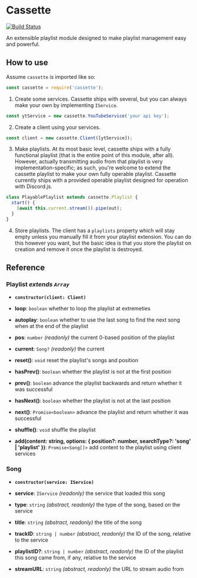 # Cassette
[![Build Status](https://travis-ci.org/appellation/cassette.svg?branch=master)](https://travis-ci.org/appellation/cassette)

An extensible playlist module designed to make playlist management easy and powerful.

## How to use

Assume `cassette` is imported like so:

```js
const cassette = require('cassette');
```

1. Create some services. Cassette ships with several, but you can always make your own by implementing `IService`.

```js
const ytService = new cassette.YouTubeService('your api key');
```

2. Create a client using your services.

```js
const client = new cassette.Client([ytService]);
```

3. Make playlists. At its most basic level, cassette ships with a fully functional playlist (that is the entire point of this module, after all).  However, actually transmitting audio from that playlist is very implementation-specific; as such, you're welcome to extend the cassette playlist to make your own fully operable playlist. Cassette currently ships with a provided operable playlist designed for operation with Discord.js.

```js
class PlayablePlaylist extends cassette.Playlist {
  start() {
    (await this.current.stream()).pipe(out);
  }
}
```

4. Store playlists. The client has a `playlists` property which will stay empty unless you manually fill it from your playlist extension. You can do this however you want, but the basic idea is that you store the playlist on creation and remove it once the playlist is destroyed.

## Reference

### Playlist *extends `Array`*

- **`constructor(client: Client)`**

- **loop**: `boolean` whether to loop the playlist at extremeties
- **autoplay**: `boolean` whether to use the last song to find the next song when at the end of the playlist
- **pos**: `number` *(readonly)* the current 0-based position of the playlist
- **current**: `Song?` *(readonly)* the current

- **reset()**: `void` reset the playlist's songs and position
- **hasPrev()**: `boolean` whether the playlist is not at the first position
- **prev()**: `boolean` advance the playlist backwards and return whether it was successful
- **hasNext()**: `boolean` whether the playlist is not at the last position
- **next()**: `Promise<boolean>` advance the playlist and return whether it was successful
- **shuffle()**: `void` shuffle the playlist
- **add(content: string, options: { position?: number, searchType?: 'song' | 'playlist' })**: `Promise<Song[]>` add content to the playlist using client services

### Song
- **`constructor(service: IService)`**

- **service**: `IService` *(readonly)* the service that loaded this song
- **type**: `string` *(abstract, readonly)* the type of the song, based on the service
- **title**: `string` *(abstract, readonly)* the title of the song
- **trackID**: `string | number` *(abstract, readonly)* the ID of the song, relative to the service
- **playlistID?**: `string | number` *(abstract, readonly)* the ID of the playlist this song came from, if any, relative to the service
- **streamURL**: `string` *(abstract, readonly)* the URL to stream audio from
